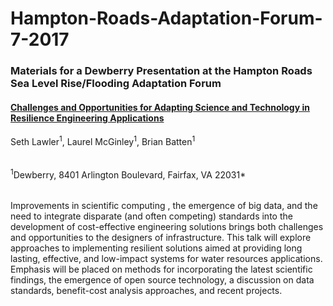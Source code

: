 # Hampton-Roads-Adaptation-Forum-7-2017

### Materials for a Dewberry Presentation at the Hampton Roads Sea Level Rise/Flooding Adaptation Forum 

#### [Challenges and Opportunities for Adapting Science and Technology in Resilience Engineering Applications](https://htmlpreview.github.io/?https://raw.githubusercontent.com/Dewberry-RSG/Hampton-Roads-Adaptation-Forum-7-2017/master/Presentation_local.html)

Seth Lawler<sup>1</sup>, Laurel McGinley<sup>1</sup>, Brian Batten<sup>1</sup>

######
<sup>1</sup>Dewberry, 8401 Arlington Boulevard, Fairfax, VA 22031*
######
Improvements in scientific computing , the emergence of big data, and the need to integrate disparate (and often competing)  standards into the development of cost-effective engineering solutions brings both challenges and opportunities to the designers of infrastructure. This talk will explore approaches to implementing resilient solutions aimed at providing long lasting, effective, and low-impact systems for water resources applications. Emphasis will be placed on methods for incorporating the latest scientific findings, the emergence of open source technology, a discussion on data standards, benefit-cost analysis approaches, and recent projects.

